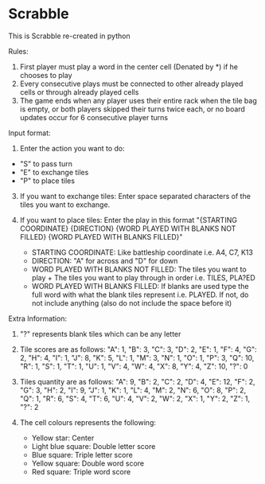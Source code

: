 # Scrabble

This is Scrabble re-created in python

Rules:
1. First player must play a word in the center cell (Denated by *) if he chooses to play
2. Every consecutive plays must be connected to other already played cells or through already played cells
3. The game ends when any player uses their entire rack when the tile bag is empty, or both players skipped their turns twice each, or no board updates occur for 6 consecutive player turns

Input format:
1. Enter the action you want to do:
  - "S" to pass turn
  - "E" to exchange tiles
  - "P" to place tiles
   
3. If you want to exchange tiles:
  Enter space separated characters of the tiles you want to exchange.

4. If you want to place tiles:
   Enter the play in this format "{STARTING COORDINATE} {DIRECTION} {WORD PLAYED WITH BLANKS NOT FILLED} {WORD PLAYED WITH BLANKS FILLED}"
   - STARTING COORDINATE: Like battleship coordinate i.e. A4, C7, K13
   - DIRECTION: "A" for across and "D" for down
   - WORD PLAYED WITH BLANKS NOT FILLED: The tiles you want to play + The tiles you want to play through in order i.e. TILES, PLA?ED
   - WORD PLAYED WITH BLANKS FILLED: If blanks are used type the full word with what the blank tiles represent i.e. PLAYED. If not, do not include anything (also do not include the space before it)

Extra Information:
1. "?" represents blank tiles which can be any letter
   
2. Tile scores are as follows:
    "A": 1, "B": 3, "C": 3, "D": 2, "E": 1, "F": 4, "G": 2, "H": 4, "I": 1, "J": 8,
    "K": 5, "L": 1, "M": 3, "N": 1, "O": 1, "P": 3, "Q": 10, "R": 1, "S": 1, "T": 1,
    "U": 1, "V": 4, "W": 4, "X": 8, "Y": 4, "Z": 10, "?": 0
  
3. Tiles quantity are as follows:
   "A": 9, "B": 2, "C": 2, "D": 4, "E": 12, "F": 2, "G": 3, "H": 2, "I": 9, "J": 1,
   "K": 1, "L": 4, "M": 2, "N": 6, "O": 8, "P": 2, "Q": 1, "R": 6, "S": 4, "T": 6,
   "U": 4, "V": 2, "W": 2, "X": 1, "Y": 2, "Z": 1, "?": 2
   
4. The cell colours represents the following:
   - Yellow star: Center
   - Light blue square: Double letter score
   - Blue square: Triple letter score
   - Yellow square: Double word score
   - Red square: Triple word score 

